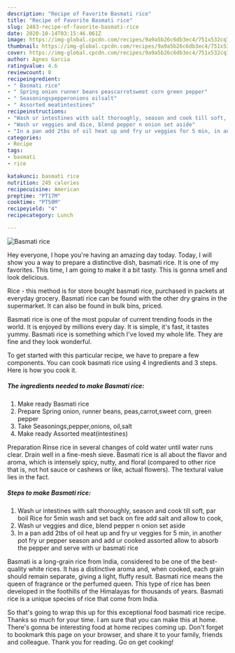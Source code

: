 ```yaml
---
description: "Recipe of Favorite Basmati rice"
title: "Recipe of Favorite Basmati rice"
slug: 2483-recipe-of-favorite-basmati-rice
date: 2020-10-14T03:15:46.061Z
image: https://img-global.cpcdn.com/recipes/9a9a5b26c6db3ec4/751x532cq70/basmati-rice-recipe-main-photo.jpg
thumbnail: https://img-global.cpcdn.com/recipes/9a9a5b26c6db3ec4/751x532cq70/basmati-rice-recipe-main-photo.jpg
cover: https://img-global.cpcdn.com/recipes/9a9a5b26c6db3ec4/751x532cq70/basmati-rice-recipe-main-photo.jpg
author: Agnes Garcia
ratingvalue: 4.6
reviewcount: 8
recipeingredient:
- " Basmati rice"
- " Spring onion runner beans peascarrotsweet corn green pepper"
- " Seasoningspepperonions oilsalt"
- " Assorted meatintestines"
recipeinstructions:
- "Wash ur intestines with salt thoroughly, season and cook till soft, par boil Rice for 5min wash and set back on fire add salt and allow to cook,"
- "Wash ur veggies and dice, blend pepper n onion set aside"
- "In a pan add 2tbs of oil heat up and fry ur veggies for 5 min, in another pot fry ur pepper season and add ur cooked assorted allow to absorb the pepper and serve with ur basmati rice"
categories:
- Recipe
tags:
- basmati
- rice

katakunci: basmati rice 
nutrition: 245 calories
recipecuisine: American
preptime: "PT17M"
cooktime: "PT50M"
recipeyield: "4"
recipecategory: Lunch

---
```



![Basmati rice](https://img-global.cpcdn.com/recipes/9a9a5b26c6db3ec4/751x532cq70/basmati-rice-recipe-main-photo.jpg)

Hey everyone, I hope you're having an amazing day today. Today, I will show you a way to prepare a distinctive dish, basmati rice. It is one of my favorites. This time, I am going to make it a bit tasty. This is gonna smell and look delicious.

Rice - this method is for store bought basmati rice, purchased in packets at everyday grocery. Basmati rice can be found with the other dry grains in the supermarket. It can also be found in bulk bins, priced.

Basmati rice is one of the most popular of current trending foods in the world. It is enjoyed by millions every day. It is simple, it's fast, it tastes yummy. Basmati rice is something which I've loved my whole life. They are fine and they look wonderful.


To get started with this particular recipe, we have to prepare a few components. You can cook basmati rice using 4 ingredients and 3 steps. Here is how you cook it.

<!--inarticleads1-->

##### The ingredients needed to make Basmati rice:

1. Make ready  Basmati rice
1. Prepare  Spring onion, runner beans, peas,carrot,sweet corn, green pepper
1. Take  Seasonings,pepper,onions, oil,salt
1. Make ready  Assorted meat(intestines)


Preparation Rinse rice in several changes of cold water until water runs clear. Drain well in a fine-mesh sieve. Basmati rice is all about the flavor and aroma, which is intensely spicy, nutty, and floral (compared to other rice that is, not hot sauce or cashews or like, actual flowers). The textural value lies in the fact. 

<!--inarticleads2-->

##### Steps to make Basmati rice:

1. Wash ur intestines with salt thoroughly, season and cook till soft, par boil Rice for 5min wash and set back on fire add salt and allow to cook,
1. Wash ur veggies and dice, blend pepper n onion set aside
1. In a pan add 2tbs of oil heat up and fry ur veggies for 5 min, in another pot fry ur pepper season and add ur cooked assorted allow to absorb the pepper and serve with ur basmati rice


Basmati is a long-grain rice from India, considered to be one of the best-quality white rices. It has a distinctive aroma and, when cooked, each grain should remain separate, giving a light, fluffy result. Basmati rice means the queen of fragrance or the perfumed queen. This type of rice has been developed in the foothills of the Himalayas for thousands of years. Basmati rice is a unique species of rice that come from India. 

So that's going to wrap this up for this exceptional food basmati rice recipe. Thanks so much for your time. I am sure that you can make this at home. There's gonna be interesting food at home recipes coming up. Don't forget to bookmark this page on your browser, and share it to your family, friends and colleague. Thank you for reading. Go on get cooking!
